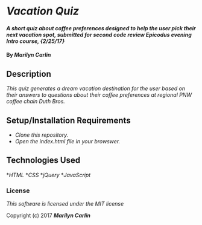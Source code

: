 # _Vacation Quiz_

#### _A short quiz about coffee preferences designed to help the user pick their next vacation spot, submitted for second code review Epicodus evening Intro course, {2/25/17}_

#### By _**Marilyn Carlin**_

## Description

_This quiz generates a dream vacation destination for the user based on their answers to questions about their coffee preferences at regional PNW coffee chain Duth Bros._

## Setup/Installation Requirements

* _Clone this repository._
* _Open the index.html file in your browswer._

## Technologies Used

*_HTML_
*_CSS_
*_jQuery_
*_JavaScript_

### License

*This software is licensed under the MIT license*

Copyright (c) 2017 **_Marilyn Carlin_**
